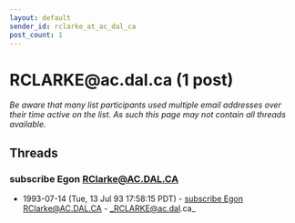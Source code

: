 ```yaml
---
layout: default
sender_id: rclarke_at_ac_dal_ca
post_count: 1
---
```


# RCLARKE<span>@</span>ac.dal.ca (1 post)

_Be aware that many list participants used multiple email addresses over their time active on the list. As such this page may not contain all threads available._

## Threads

### subscribe Egon <RClarke@AC.DAL.CA>
+ 1993-07-14 (Tue, 13 Jul 93 17:58:15 PDT) - [subscribe Egon <RClarke@AC.DAL.CA>](/archive/1993/07/c657ec6ad0cec47a11772a4ec3da1469335e1bfecb67dac00317a36fa7655f59) - _RCLARKE@ac.dal.ca_

